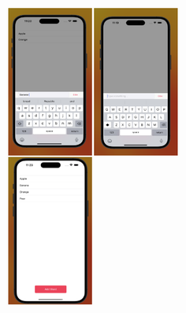 
<img src="./Screenshots/one.png" alt="" width="170" height="300">

<img src="./Screenshots/two.png" alt="" width="170" height="300">

<img src="./Screenshots/three.png" alt="" width="170" height="300">

